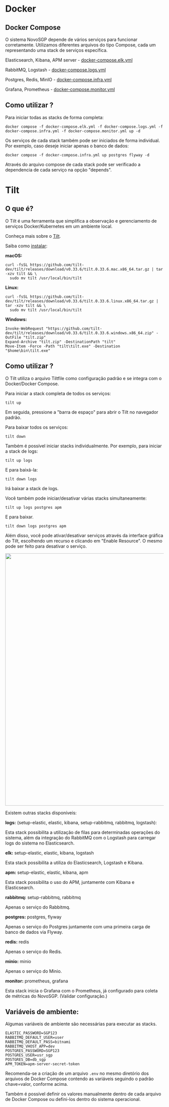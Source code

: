 # Docker

## Docker Compose

O sistema NovoSGP depende de vários serviços para funcionar corretamente. Utilizamos diferentes arquivos do tipo Compose, cada um representando uma stack de serviços específica.

Elasticsearch, Kibana, APM server - 
[docker-compose.elk.yml](https://github.com/prefeiturasp/SME-NovoSGP/blob/master/docker-compose.elk.yml "docker-compose.elk.yml")

RabbitMQ, Logstash - [docker-compose.logs.yml](https://github.com/prefeiturasp/SME-NovoSGP/blob/master/docker-compose.logs.yml "docker-compose.logs.yml")

Postgres, Redis, MinIO - [docker-compose.infra.yml](https://github.com/prefeiturasp/SME-NovoSGP/blob/master/docker-compose.infra.yml "docker-compose.infra.yml")

Grafana, Prometheus - [docker-compose.monitor.yml](https://github.com/prefeiturasp/SME-NovoSGP/blob/master/docker-compose.monitor.yml "docker-compose.monitor.yml")

## Como utilizar ?
Para iniciar todas as stacks de forma completa:

```
docker compose -f docker-compose.elk.yml -f docker-compose.logs.yml -f docker-compose.infra.yml -f docker-compose.monitor.yml up -d
```
Os serviços de cada stack também pode ser iniciados de forma individual. Por exemplo, caso deseje iniciar apenas o banco de dados:

```
docker compose -f docker-compose.infra.yml up postgres flyway -d
```

Através do arquivo compose de cada stack pode ser verificado a dependencia de cada serviço na opção "depends".


# Tilt

## O que é?

O Tilt é uma ferramenta que simplifica a observação e gerenciamento de serviços Docker/Kubernetes em um ambiente local.

Conheça mais sobre o [Tilt](https://tilt.dev/).

Saiba como [instalar](https://docs.tilt.dev/install.html):

**macOS:**
```
curl -fsSL https://github.com/tilt-dev/tilt/releases/download/v0.33.6/tilt.0.33.6.mac.x86_64.tar.gz | tar -xzv tilt && \
  sudo mv tilt /usr/local/bin/tilt
```
**Linux:**
```
curl -fsSL https://github.com/tilt-dev/tilt/releases/download/v0.33.6/tilt.0.33.6.linux.x86_64.tar.gz | tar -xzv tilt && \
  sudo mv tilt /usr/local/bin/tilt
```
**Windows:**
```
Invoke-WebRequest "https://github.com/tilt-dev/tilt/releases/download/v0.33.6/tilt.0.33.6.windows.x86_64.zip" -OutFile "tilt.zip"
Expand-Archive "tilt.zip" -DestinationPath "tilt"
Move-Item -Force -Path "tilt\tilt.exe" -Destination "$home\bin\tilt.exe"
```

## Como utilizar ?

O Tilt utiliza o arquivo Tiltfile como configuração padrão e se integra com o Docker/Docker Compose.

Para iniciar a stack completa de todos os serviços:

```
tilt up
```

Em seguida, pressione a "barra de espaço" para abrir o Tilt no navegador padrão.

Para baixar todos os serviços:
```
tilt down
```

Também é possível iniciar stacks individualmente. Por exemplo, para iniciar a stack de logs:

```
tilt up logs
```
E para baixá-la:
```
tilt down logs
```

Irá baixar a stack de logs.

Você também pode iniciar/desativar várias stacks simultaneamente:
```
tilt up logs postgres apm
```
E para baixar.

```
tilt down logs postgres apm
```

Além disso, você pode ativar/desativar serviços através da interface gráfica do Tilt, escolhendo um recurso e clicando em "Enable Resource". O mesmo pode ser feito para desativar o serviço.

<img src="../imagens/tilt.png" width="800" class="center">

Existem outras stacks disponíveis:

**logs:** (setup-elastic, elastic, kibana, setup-rabbitmq, rabbitmq, logstash):

Esta stack possibilita a utilização de filas para determinadas operações do sistema, além da integração do RabbitMQ com o Logstash para carregar logs do sistema no Elasticsearch.

**elk:** setup-elastic, elastic, kibana, logstash

Esta stack possibilita a utiliza do Elasticsearch, Logstash e Kibana.

**apm:** setup-elastic, elastic, kibana, apm

Esta stack possibilita o uso do APM, juntamente com Kibana e Elasticsearch.

**rabbitmq:** setup-rabbitmq, rabbitmq

Apenas o serviço do Rabbitmq.

**postgres:** postgres, flyway

Apenas o serviço do Postgres juntamente com uma primeira carga de banco de dados via Flyway.

**redis:** redis

Apenas o serviço do Redis.
  
**minio:** minio

Apenas o serviço do Minio.

**monitor:** prometheus, grafana

Esta stack inicia o Grafana com o Prometheus, já configurado para coleta de métricas do NovoSGP. (Validar configuração.)

## Variáveis de ambiente:

Algumas variáveis de ambiente são necessárias para executar as stacks.

```
ELASTIC_PASSWORD=SGP123
RABBITMQ_DEFAULT_USER=user
RABBITMQ_DEFAULT_PASS=bitnami
RABBITMQ_VHOST_APP=dev
POSTGRES_PASSWORD=SGP123
POSTGRES_USER=usr_sgp
POSTGRES_DB=db_sgp
APM_TOKEN=apm-server-secret-token
```

Recomenda-se a criação de um arquivo ```.env``` no mesmo diretório dos arquivos de Docker Compose contendo as variáveis seguindo o padrão chave=valor, conforme acima.

Também é possível definir os valores manualmente dentro de cada arquivo de Docker Compose ou defini-los dentro do sistema operacional.